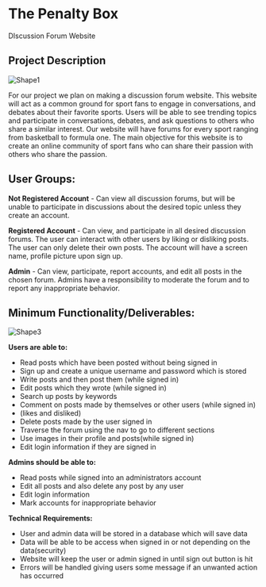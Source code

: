 # **The Penalty Box**

DIscussion Forum Website

## Project Description

![Shape1](RackMultipart20230212-1-aj3ycl_html_237499165a11f2b9.gif)

For our project we plan on making a discussion forum website. This website will act as a common ground for sport fans to engage in conversations, and debates about their favorite sports. Users will be able to see trending topics and participate in conversations, debates, and ask questions to others who share a similar interest. Our website will have forums for every sport ranging from basketball to formula one. The main objective for this website is to create an online community of sport fans who can share their passion with others who share the passion.

## User Groups:


**Not Registered Account** - Can view all discussion forums, but will be unable to participate in discussions about the desired topic unless they create an account.

**Registered Account** - Can view, and participate in all desired discussion forums. The user can interact with other users by liking or disliking posts. The user can only delete their own posts. The account will have a screen name, profile picture upon sign up.

**Admin** - Can view, participate, report accounts, and edit all posts in the chosen forum. Admins have a responsibility to moderate the forum and to report any inappropriate behavior.

## Minimum Functionality/Deliverables:

![Shape3](RackMultipart20230212-1-aj3ycl_html_237499165a11f2b9.gif)

**Users are able to:**

- Read posts which have been posted without being signed in
- Sign up and create a unique username and password which is stored
- Write posts and then post them (while signed in)
- Edit posts which they wrote (while signed in)
- Search up posts by keywords
- Comment on posts made by themselves or other users (while signed in)
- (likes and disliked)
- Delete posts made by the user signed in
- Traverse the forum using the nav to go to different sections
- Use images in their profile and posts(while signed in)
- Edit login information if they are signed in

**Admins should be able to:**

- Read posts while signed into an administrators account
- Edit all posts and also delete any post by any user
- Edit login information
- Mark accounts for inappropriate behavior

**Technical Requirements:**

- User and admin data will be stored in a database which will save data
- Data will be able to be access when signed in or not depending on the data(security)
- Website will keep the user or admin signed in until sign out button is hit
- Errors will be handled giving users some message if an unwanted action has occurred
